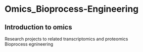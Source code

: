 # Omics_Bioprocess-Engineering
## Introduction to omics

Research projects to related transcriptomics and proteomics <br>
Bioprocess egnineering
